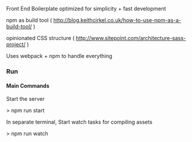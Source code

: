 Front End Boilerplate optimized for simplicity + fast development

npm as build tool ( http://blog.keithcirkel.co.uk/how-to-use-npm-as-a-build-tool/  )

opinionated CSS structure ( http://www.sitepoint.com/architecture-sass-project/  )

Uses webpack + npm to handle everything

### Run

#### Main Commands

Start the server

\> npm run start

In separate terminal, Start watch tasks for compiling assets

\> npm run watch
